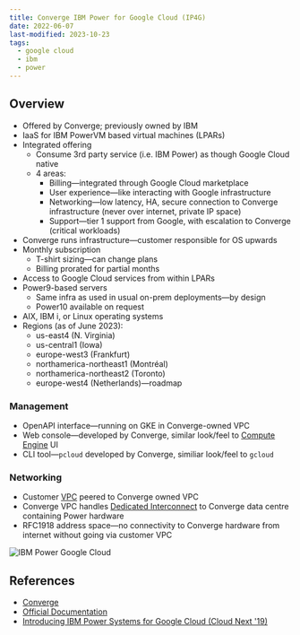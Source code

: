```yaml
---
title: Converge IBM Power for Google Cloud (IP4G)
date: 2022-06-07
last-modified: 2023-10-23
tags:
  - google cloud
  - ibm
  - power
---
```


## Overview

- Offered by Converge; previously owned by IBM
- IaaS for IBM PowerVM based virtual machines (LPARs)
- Integrated offering
	- Consume 3rd party service (i.e. IBM Power) as though Google Cloud native
	- 4 areas:
		- Billing—integrated through Google Cloud marketplace
		- User experience—like interacting with Google infrastructure
		- Networking—low latency, HA, secure connection to Converge infrastructure (never over internet, private IP space)
		- Support—tier 1 support from Google, with escalation to Converge (critical workloads)
- Converge runs infrastructure—customer responsible for OS upwards
- Monthly subscription
	- T-shirt sizing—can change plans
	- Billing prorated for partial months
- Access to Google Cloud services from within LPARs
- Power9-based servers
	- Same infra as used in usual on-prem deployments—by design
	- Power10 available on request
- AIX, IBM i, or Linux operating systems
- Regions (as of June 2023):
	- us-east4 (N. Virginia)
	- us-central1 (Iowa)
	- europe-west3 (Frankfurt)
	- northamerica-northeast1 (Montréal)
	- northamerica-northeast2 (Toronto)
	- europe-west4 (Netherlands)—roadmap

### Management

- OpenAPI interface—running on GKE in Converge-owned VPC
- Web console—developed by Converge, similar look/feel to [Compute Engine](notes/Compute%20Engine.md) UI
- CLI tool—`pcloud` developed by Converge, similiar look/feel to `gcloud`

### Networking

- Customer [VPC](notes/Google%20Cloud%20VPCs.md) peered to Converge owned VPC
- Converge VPC handles [Dedicated Interconnect](notes/Cloud%20Interconnect.md) to Converge data centre containing Power hardware
- RFC1918 address space—no connectivity to Converge hardware from internet without going via customer VPC

![IBM Power Google *Cloud*](files/ibm_power_google_cloud.svg)

## References

- [Converge](https://convergetp.com/gcp/)
- [Official Documentation](https://pforg.ibm.com/docs/Intro_to_IBM_Power_Systems_for_Google_Cloud.html)
- [Introducing IBM Power Systems for Google Cloud (Cloud Next '19)](https://www.youtube.com/watch?v=_0ml4AwewXo)
